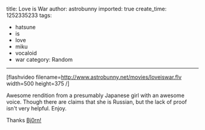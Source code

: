 title: Love is War
author: astrobunny
imported: true
create_time: 1252335233
tags:
- hatsune
- is
- love
- miku
- vocaloid
- war
category: Random
---
[flashvideo filename=http://www.astrobunny.net/movies/loveiswar.flv width=500 height=375 /]  
  
Awesome rendition from a presumably Japanese girl with an awesome voice. Though there are claims that she is Russian, but the lack of proof isn't very helpful. Enjoy.  
  
Thanks [Bj0rn!](http://nk-ds.org/)

